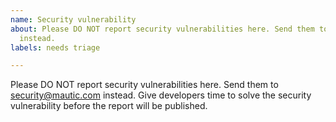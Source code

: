 ```yaml
---
name: Security vulnerability
about: Please DO NOT report security vulnerabilities here. Send them to security@mautic.com
  instead.
labels: needs triage

---
```


Please DO NOT report security vulnerabilities here. Send them to security@mautic.com instead. Give developers time to solve the security vulnerability before the report will be published.
